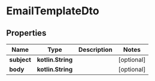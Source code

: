 
# EmailTemplateDto

## Properties
Name | Type | Description | Notes
------------ | ------------- | ------------- | -------------
**subject** | **kotlin.String** |  |  [optional]
**body** | **kotlin.String** |  |  [optional]
